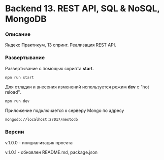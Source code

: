 # Backend 13. REST API, SQL & NoSQL, MongoDB

### Описание

Яндекс Практикум, 13 спринт. Реализация REST API.

### Развертывание

Развертывание с помощью скрипта **start**.

```bash
npm run start
```

Для отладки и внесения изменений используется режим **dev** с "hot reload".

```bash
npm run dev
```

Приложение подключается к серверу Mongo по адресу

```bash
mongodb://localhost:27017/mestodb
```

### Версии

v.1.0.0 - инициализация проекта

v.1.0.1 - обновлен README.md, package.json
